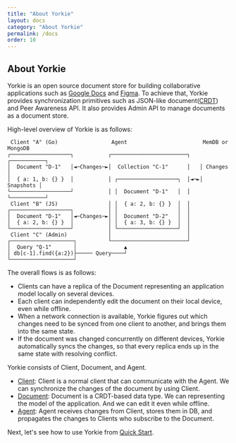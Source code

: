 ```yaml
---
title: "About Yorkie"
layout: docs
category: "About Yorkie"
permalink: /docs
order: 10
---
```


## About Yorkie

Yorkie is an open source document store for building collaborative applications such as [Google Docs](https://docs.google.com/) and [Figma](https://www.figma.com/). To achieve that, Yorkie provides synchronization primitives such as JSON-like document([CRDT](https://crdt.tech/)) and Peer Awareness API. It also provides Admin API to manage documents as a document store.

High-level overview of Yorkie is as follows:

```
 Client "A" (Go)                 Agent                        MemDB or MongoDB
┌───────────────────┐           ┌────────────────────────┐   ┌───────────┐
│  Document "D-1"   │◄─Changes─►│  Collection "C-1"      │   │ Changes   │
│  { a: 1, b: {} }  │           │ ┌───────────────────┐  │◄─►│ Snapshots │
└───────────────────┘           │ │  Document "D-1"   │  │   └───────────┘
 Client "B" (JS)                │ │  { a: 2, b: {} }  │  │
┌───────────────────┐           │ │                   │  │
│  Document "D-1"   │◄─Changes─►│ │  Document "D-2"   │  │
│  { a: 2, b: {} }  │           │ │  { a: 3, b: {} }  │  │
└───────────────────┘           │ └───────────────────┘  │
 Client "C" (Admin)             │                        │
┌────────────────────┐          └────────────────────────┘
│  Query "Q-1"       │               ▲
│ db[c-1].find({a:2})├───── Query────┘
└────────────────────┘
```

The overall flows is as follows:

 - Clients can have a replica of the Document representing an application model locally on several devices.
 - Each client can independently edit the document on their local device, even while offline.
 - When a network connection is available, Yorkie figures out which changes need to be synced from one client to another, and brings them into the same state.
 - If the document was changed concurrently on different devices, Yorkie automatically syncs the changes, so that every replica ends up in the same state with resolving conflict.

Yorkie consists of Client, Document, and Agent.

- [Client](/docs/js-sdk#client): Client is a normal client that can communicate with the Agent. We can synchronize the changes of the document by using Client.
- [Document](/docs/js-sdk#document): Document is a CRDT-based data type. We can representing the model of the application. And we can edit it even while offline.
- [Agent](/docs/agent): Agent receives changes from Client, stores them in DB, and propagates the changes to Clients who subscribe to the Document.

Next, let's see how to use Yorkie from [Quick Start](/docs/quick-start).
